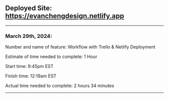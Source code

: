 ## Deployed Site: https://evanchengdesign.netlify.app

---

### March 29th,  2024:

Number and name of feature: Workflow with Trello & Netlify Deployment

Estimate of time needed to complete: 1 Hour

Start time: 9:45pm EST

Finish time:  12:19am EST

Actual time needed to complete: 2 hours 34 minutes

---
